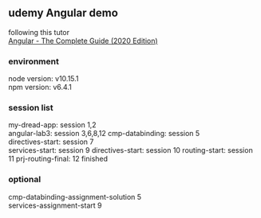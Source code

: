## udemy Angular demo
following this tutor    
[Angular - The Complete Guide (2020 Edition)](https://www.udemy.com/course/the-complete-guide-to-angular-2/) 

### environment
node version: v10.15.1  
npm version: v6.4.1

### session list
my-dread-app: session 1,2  
angular-lab3: session 3,6,8,12
cmp-databinding: session 5  
directives-start: session 7  
services-start: session 9
directives-start: session 10
routing-start: session 11
prj-routing-final: 12 finished


### optional
cmp-databinding-assignment-solution 5   
services-assignment-start 9
